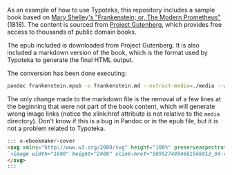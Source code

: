 As an example of how to use Typoteka, this repository includes a sample book based on [Mary Shelley's "Frankenstein; or, The Modern Prometheus"](https://www.gutenberg.org/ebooks/84) (1818). The content is sourced from [Project Gutenberg](https://www.gutenberg.org/), which provides free access to thousands of public domain books.

The epub included is downloaded from Project Gutenberg. It is also included a markdown version of the book, which is the format used by Typoteka to generate the final HTML output.

The conversion has been done executing:

```bash
pandoc frankenstein.epub -o frankenstein.md --extract-media=./media --wrap=none
```

The only change made to the markdown file is the removal of a few lines at the beginning that were not part of the book content, which will generate wrong image links (notice the xlink:href attribute is not relative to the `media` directory). Don't know if this is a bug in Pandoc or in the epub file, but it is not a problem related to Typoteka.

```markdown
::: x-ebookmaker-cover
<svg xmlns="http://www.w3.org/2000/svg" height="100%" preserveaspectratio="xMidYMid meet" version="1.1" viewbox="0 0 1600 2400" width="100%" xmlns:xlink="http://www.w3.org/1999/xlink">
`<image width="1600" height="2400" xlink:href="5095274894661566813_84-cover.png">`{=html}`</image>`{=html}
</svg>
:::
```
